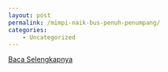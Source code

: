 ```yaml
---
layout: post
permalink: /mimpi-naik-bus-penuh-penumpang/
categories:
    - Uncategorized
---
```


[Baca Selengkapnya](/09)